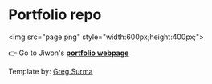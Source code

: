 # Portfolio repo

<img src=\"page.png\" style=\"width:600px;height:400px;\">

👉 Go to Jiwon's **[portfolio webpage](https://jjone36.github.io/)**

Template by: [Greg Surma](https://gsurma.github.io/)

